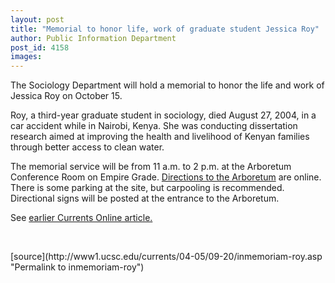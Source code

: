 ```yaml
---
layout: post
title: "Memorial to honor life, work of graduate student Jessica Roy"
author: Public Information Department
post_id: 4158
images:
---
```


<a name="content" id="content"></a>
<p>
  The Sociology Department will hold a memorial to honor the life and work of Jessica Roy on October 15.
</p>
<p>
  Roy, a third-year graduate student in sociology, died August 27, 2004, in a car accident while in Nairobi, Kenya. She was conducting dissertation research aimed at improving the health and livelihood of Kenyan families through better access to clean water.
</p>
<p>
  The memorial service will be from 11 a.m. to 2 p.m. at the Arboretum Conference Room on Empire Grade. <a href="http://www2.ucsc.edu/arboretum/directions.html">Directions to the Arboretum</a> are online. There is some parking at the site, but carpooling is recommended. Directional signs will be posted at the entrance to the Arboretum.
</p>
<p>
  See <a href="http://currents.ucsc.edu/04-05/09-06/inmemoriam.html">earlier Currents Online article.</a>
</p><br>
<form>

</form>
<p>

</p>
[source](http://www1.ucsc.edu/currents/04-05/09-20/inmemoriam-roy.asp "Permalink to inmemoriam-roy")
